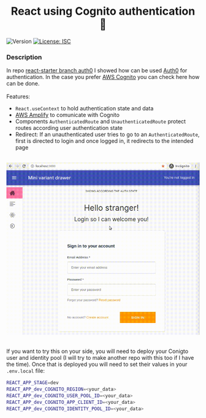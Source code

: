 <h1 align="center">React using Cognito authentication 👮</h1>
<p>
  <img alt="Version" src="https://img.shields.io/badge/version-1.0.0-blue.svg?cacheSeconds=2592000" />
  <a href="#" target="_blank">
    <img alt="License: ISC" src="https://img.shields.io/badge/License-ISC-yellow.svg" />
  </a>
</p>

### Description

In repo [react-starter branch auth0](https://github.com/s4nt14go/react-starter/tree/auth0) I showed how can be used [Auth0](https://auth0.com) for authentication. In the case you prefer [AWS Cognito](https://aws.amazon.com/cognito) you can check here how can be done.<br /><br />
Features:
* `React.useContext` to hold authentication state and data<br />
* [AWS Amplify](https://aws.amazon.com/amplify) to comunicate with Cognito
* Components `AuthenticatedRoute` and `UnauthenticatedRoute` protect routes according user authentication state
* Redirect: If an unauthenticated user tries to go to an `AuthenticatedRoute`, first is directed to login and once logged in, it redirects to the intended page<br /><br />
   
![auth.gif](./showcase/auth.gif)<br /><br />

If you want to try this on your side, you will need to deploy your Conigto user and identity pool (I will try to make another repo with this too if I have the time). Once that is deployed you will need to set their values in your `.env.local` file:
```bash
REACT_APP_STAGE=dev
REACT_APP_dev_COGNITO_REGION=<your_data>
REACT_APP_dev_COGNITO_USER_POOL_ID=<your_data>
REACT_APP_dev_COGNITO_APP_CLIENT_ID=<your_data>
REACT_APP_dev_COGNITO_IDENTITY_POOL_ID=<your_data>
```
